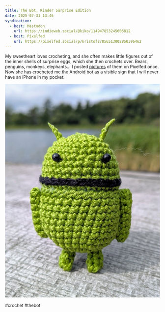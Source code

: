 ```yaml
---
title: The Bot, Kinder Surprise Edition
date: 2025-07-31 13:46
syndication:
  - host: Mastodon
    url: https://indieweb.social/@kiko/114947853245605812
  - host: Pixelfed
    url: https://pixelfed.social/p/kristofz/856513002850396462
---
```


My sweetheart loves crocheting, and she often makes little figures out of the inner shells of surprise eggs, which she then crochets over. Bears, penguins, monkeys, elephants... I posted [pictures](https://pixelfed.social/p/kristofz/713641773247406967) of them on Pixelfed once. Now she has crocheted me the Android bot as a visible sign that I will never have an iPhone in my pocket.

![](_attachments/The-bot-kinder-surprise.jpeg)

#crochet #thebot
